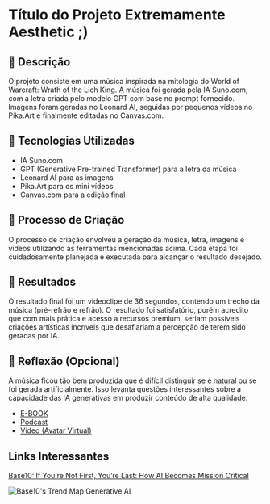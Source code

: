# Título do Projeto Extremamente Aesthetic ;)

## 📒 Descrição
O projeto consiste em uma música inspirada na mitologia do World of Warcraft: Wrath of the Lich King. A música foi gerada pela IA Suno.com, com a letra criada pelo modelo GPT com base no prompt fornecido. Imagens foram geradas no Leonard AI, seguidas por pequenos vídeos no Pika.Art e finalmente editadas no Canvas.com.

## 🤖 Tecnologias Utilizadas
- IA Suno.com
- GPT (Generative Pre-trained Transformer) para a letra da música
- Leonard AI para as imagens
- Pika.Art para os mini vídeos
- Canvas.com para a edição final

## 🧐 Processo de Criação
O processo de criação envolveu a geração da música, letra, imagens e vídeos utilizando as ferramentas mencionadas acima. Cada etapa foi cuidadosamente planejada e executada para alcançar o resultado desejado.

## 🚀 Resultados
O resultado final foi um videoclipe de 36 segundos, contendo um trecho da música (pré-refrão e refrão). O resultado foi satisfatório, porém acredito que com mais prática e acesso a recursos premium, seriam possíveis criações artísticas incríveis que desafiariam a percepção de terem sido geradas por IA.

## 💭 Reflexão (Opcional)
A música ficou tão bem produzida que é difícil distinguir se é natural ou se foi gerada artificialmente. Isso levanta questões interessantes sobre a capacidade das IA generativas em produzir conteúdo de alta qualidade.

- [E-BOOK](/exemplos/E-BOOK.md)
- [Podcast](/exemplos/PODCAST.md)
- [Vídeo (Avatar Virtual)](/exemplos/VIDEO.md)

## Links Interessantes

[Base10: If You’re Not First, You’re Last: How AI Becomes Mission Critical](https://base10.vc/post/generative-ai-mission-critical/)

![Base10's Trend Map Generative AI](https://github.com/digitalinnovationone/lab-natty-or-not/assets/730492/f4df26e8-f8f7-4419-8252-c69d73ea930c)
